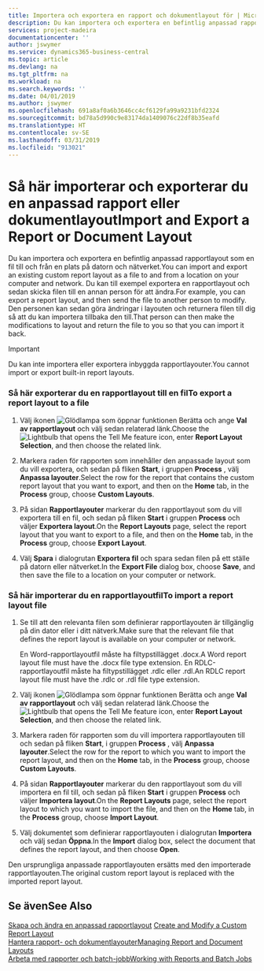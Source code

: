 ```yaml
---
title: Importera och exportera en rapport och dokumentlayout för | Microsoft Docs
description: Du kan importera och exportera en befintlig anpassad rapportlayout som en fil till och från en plats på datorn och nätverket.
services: project-madeira
documentationcenter: ''
author: jswymer
ms.service: dynamics365-business-central
ms.topic: article
ms.devlang: na
ms.tgt_pltfrm: na
ms.workload: na
ms.search.keywords: ''
ms.date: 04/01/2019
ms.author: jswymer
ms.openlocfilehash: 691a8af0a6b3646cc4cf6129fa99a9231bfd2324
ms.sourcegitcommit: bd78a5d990c9e83174da1409076c22df8b35eafd
ms.translationtype: HT
ms.contentlocale: sv-SE
ms.lasthandoff: 03/31/2019
ms.locfileid: "913021"
---
```

# <a name="import-and-export-a-report-or-document-layout"></a><span data-ttu-id="9ebb1-103">Så här importerar och exporterar du en anpassad rapport eller dokumentlayout</span><span class="sxs-lookup"><span data-stu-id="9ebb1-103">Import and Export a Report or Document Layout</span></span>
<span data-ttu-id="9ebb1-104">Du kan importera och exportera en befintlig anpassad rapportlayout som en fil till och från en plats på datorn och nätverket.</span><span class="sxs-lookup"><span data-stu-id="9ebb1-104">You can import and export an existing custom report layout as a file to and from a location on your computer and network.</span></span> <span data-ttu-id="9ebb1-105">Du kan till exempel exportera en rapportlayout och sedan skicka filen till en annan person för att ändra.</span><span class="sxs-lookup"><span data-stu-id="9ebb1-105">For example, you can export a report layout, and then send the file to another person to modify.</span></span> <span data-ttu-id="9ebb1-106">Den personen kan sedan göra ändringar i layouten och returnera filen till dig så att du kan importera tillbaka den till.</span><span class="sxs-lookup"><span data-stu-id="9ebb1-106">That person can then make the modifications to layout and return the file to you so that you can import it back.</span></span>  

> [!IMPORTANT]  
>  <span data-ttu-id="9ebb1-107">Du kan inte importera eller exportera inbyggda rapportlayouter.</span><span class="sxs-lookup"><span data-stu-id="9ebb1-107">You cannot import or export built-in report layouts.</span></span>  

### <a name="to-export-a-report-layout-to-a-file"></a><span data-ttu-id="9ebb1-108">Så här exporterar du en rapportlayout till en fil</span><span class="sxs-lookup"><span data-stu-id="9ebb1-108">To export a report layout to a file</span></span>  

1.  <span data-ttu-id="9ebb1-109">Välj ikonen ![Glödlampa som öppnar funktionen Berätta](media/ui-search/search_small.png "Berätta vad du vill göra") och ange **Val av rapportlayout** och välj sedan relaterad länk.</span><span class="sxs-lookup"><span data-stu-id="9ebb1-109">Choose the ![Lightbulb that opens the Tell Me feature](media/ui-search/search_small.png "Tell me what you want to do") icon, enter **Report Layout Selection**, and then choose the related link.</span></span>  

2.  <span data-ttu-id="9ebb1-110">Markera raden för rapporten som innehåller den anpassade layout som du vill exportera, och sedan på fliken **Start**, i gruppen **Process** , välj **Anpassa layouter**.</span><span class="sxs-lookup"><span data-stu-id="9ebb1-110">Select the row for the report that contains the custom report layout that you want to export, and then on the **Home** tab, in the **Process** group, choose **Custom Layouts**.</span></span>  

3.  <span data-ttu-id="9ebb1-111">På sidan **Rapportlayouter** markerar du den rapportlayout som du vill exportera till en fil, och sedan på fliken **Start** i gruppen **Process** och väljer **Exportera layout**.</span><span class="sxs-lookup"><span data-stu-id="9ebb1-111">On the **Report Layouts** page, select the report layout that you want to export to a file, and then on the **Home** tab, in the **Process** group, choose **Export Layout**.</span></span>  

4.  <span data-ttu-id="9ebb1-112">Välj **Spara** i dialogrutan **Exportera fil** och spara sedan filen på ett ställe på datorn eller nätverket.</span><span class="sxs-lookup"><span data-stu-id="9ebb1-112">In the **Export File** dialog box, choose **Save**, and then save the file to a location on your computer or network.</span></span>  

### <a name="to-import-a-report-layout-file"></a><span data-ttu-id="9ebb1-113">Så här importerar du en rapportlayoutfil</span><span class="sxs-lookup"><span data-stu-id="9ebb1-113">To import a report layout file</span></span>  

1.  <span data-ttu-id="9ebb1-114">Se till att den relevanta filen som definierar rapportlayouten är tillgänglig på din dator eller i ditt nätverk.</span><span class="sxs-lookup"><span data-stu-id="9ebb1-114">Make sure that the relevant file that defines the report layout is available on your computer or network.</span></span>  

     <span data-ttu-id="9ebb1-115">En Word-rapportlayoutfil måste ha filtypstillägget .docx.</span><span class="sxs-lookup"><span data-stu-id="9ebb1-115">A Word report layout file must have the .docx file type extension.</span></span> <span data-ttu-id="9ebb1-116">En RDLC-rapportlayoutfil måste ha filtypstillägget .rdlc eller .rdl.</span><span class="sxs-lookup"><span data-stu-id="9ebb1-116">An RDLC report layout file must have the .rdlc or .rdl file type extension.</span></span>  

2.  <span data-ttu-id="9ebb1-117">Välj ikonen ![Glödlampa som öppnar funktionen Berätta](media/ui-search/search_small.png "Berätta vad du vill göra") och ange **Val av rapportlayout** och välj sedan relaterad länk.</span><span class="sxs-lookup"><span data-stu-id="9ebb1-117">Choose the ![Lightbulb that opens the Tell Me feature](media/ui-search/search_small.png "Tell me what you want to do") icon, enter **Report Layout Selection**, and then choose the related link.</span></span>  

3.  <span data-ttu-id="9ebb1-118">Markera raden för rapporten som du vill importera rapportlayouten till och sedan på fliken **Start**, i gruppen **Process** , välj **Anpassa layouter**.</span><span class="sxs-lookup"><span data-stu-id="9ebb1-118">Select the row for the report to which you want to import the report layout, and then on the **Home** tab, in the **Process** group, choose **Custom Layouts**.</span></span>  

4.  <span data-ttu-id="9ebb1-119">På sidan **Rapportlayouter** markerar du den rapportlayout som du vill importera en fil till, och sedan på fliken **Start** i gruppen **Process** och väljer **Importera layout**.</span><span class="sxs-lookup"><span data-stu-id="9ebb1-119">On the **Report Layouts** page, select the report layout to which you want to import the file, and then on the **Home** tab, in the **Process** group, choose **Import Layout**.</span></span>  

5.  <span data-ttu-id="9ebb1-120">Välj dokumentet som definierar rapportlayouten i dialogrutan **Importera** och välj sedan **Öppna**.</span><span class="sxs-lookup"><span data-stu-id="9ebb1-120">In the **Import** dialog box, select the document that defines the report layout, and then choose **Open**.</span></span>  

 <span data-ttu-id="9ebb1-121">Den ursprungliga anpassade rapportlayouten ersätts med den importerade rapportlayouten.</span><span class="sxs-lookup"><span data-stu-id="9ebb1-121">The original custom report layout is replaced with the imported report layout.</span></span>  

## <a name="see-also"></a><span data-ttu-id="9ebb1-122">Se även</span><span class="sxs-lookup"><span data-stu-id="9ebb1-122">See Also</span></span>  
 <span data-ttu-id="9ebb1-123">[Skapa och ändra en anpassad rapportlayout](ui-how-create-custom-report-layout.md) </span><span class="sxs-lookup"><span data-stu-id="9ebb1-123">[Create and Modify a Custom Report Layout](ui-how-create-custom-report-layout.md) </span></span>  
 [<span data-ttu-id="9ebb1-124">Hantera rapport- och dokumentlayouter</span><span class="sxs-lookup"><span data-stu-id="9ebb1-124">Managing Report and Document Layouts</span></span>](ui-manage-report-layouts.md)  
 [<span data-ttu-id="9ebb1-125">Arbeta med rapporter och batch-jobb</span><span class="sxs-lookup"><span data-stu-id="9ebb1-125">Working with Reports and Batch Jobs</span></span>](ui-work-report.md)    
